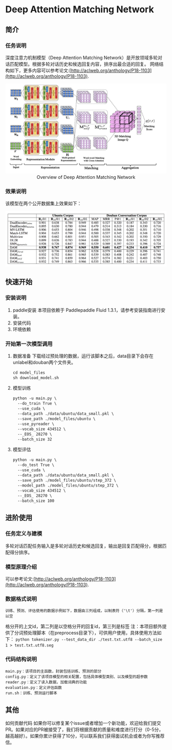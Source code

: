 # __Deep Attention Matching Network__
## 简介
### 任务说明
深度注意力机制模型（Deep Attention Matching Network）是开放领域多轮对话匹配模型。根据多轮对话历史和候选回复内容，排序出最合适的回复。
网络结构如下，更多内容可以参考论文:[http://aclweb.org/anthology/P18-1103](http://aclweb.org/anthology/P18-1103).

<p align="center">
<img src="images/Figure1.png"/> <br />
Overview of Deep Attention Matching Network
</p>

### 效果说明
该模型在两个公开数据集上效果如下：

<p align="center">
<img src="images/Figure2.png"/> <br />
</p>

## 快速开始
### 安装说明
1. paddle安装
    本项目依赖于 Paddlepaddle Fluid 1.3.1，请参考安装指南进行安装。
2. 安装代码
3. 环境依赖
### 开始第一次模型调用
1. 数据准备
	下载经过预处理的数据，运行该脚本之后，data目录下会存在unlabel和douban两个文件夹。
	```
  	cd model_files
  	sh download_model.sh
  	```
2. 模型训练
	```
	python -u main.py \
	  --do_train True \
	  --use_cuda \
	  --data_path ./data/ubuntu/data_small.pkl \
	  --save_path ./model_files/ubuntu \
	  --use_pyreader \
	  --vocab_size 434512 \
	  --_EOS_ 28270 \
	  --batch_size 32
	```
3. 模型评估
	```
	python -u main.py \
	  --do_test True \
	  --use_cuda \
	  --data_path ./data/ubuntu/data_small.pkl \
	  --save_path ./model_files/ubuntu/step_372 \
	  --model_path ./model_files/ubuntu/step_372 \
	  --vocab_size 434512 \
	  --_EOS_ 28270 \
	  --batch_size 100
	```
## 进阶使用
### 任务定义与建模
多轮对话匹配任务输入是多轮对话历史和候选回复，输出是回复匹配得分，根据匹配得分排序。
### 模型原理介绍
可以参考论文:[http://aclweb.org/anthology/P18-1103](http://aclweb.org/anthology/P18-1103).
### 数据格式说明
    训练、预测、评估使用的数据示例如下，数据由三列组成，以制表符（'\t'）分隔，第一列是以空
格分开的上文id，第二列是以空格分开的回复id，第三列是标签
    注：本项目额外提供了分词预处理脚本（在preprocess目录下），可供用户使用，具体使用方法如
下：
    ```
    python tokenizer.py --test_data_dir ./test.txt.utf8 --batch_size 1 > test.txt.utf8.seg
    ```
### 代码结构说明
	main.py：该项目的主函数，封装包括训练、预测的部分
	config.py：定义了该项目模型的相关配置，包括具体模型类别、以及模型的超参数
	reader.py：定义了读入数据，加载词典的功能
	evaluation.py：定义评估函数
	run.sh：训练、预测运行脚本

## 其他
如何贡献代码
如果你可以修复某个issue或者增加一个新功能，欢迎给我们提交PR。如果对应的PR被接受了，我们将根据贡献的质量和难度进行打分（0-5分，越高越好）。如果你累计获得了10分，可以联系我们获得面试机会或者为你写推荐信。

